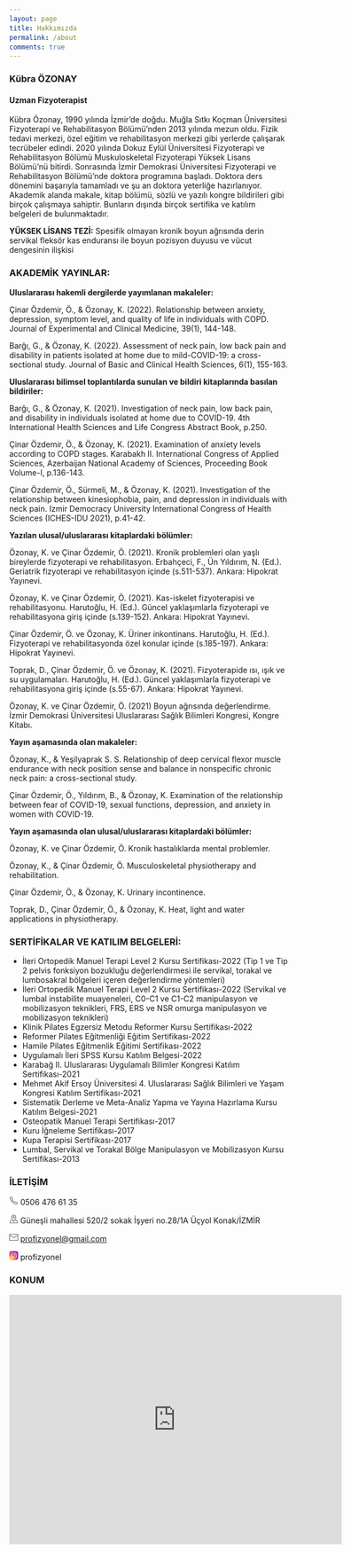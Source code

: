 ```yaml
---
layout: page
title: Hakkımızda 
permalink: /about
comments: true
---
```

### Kübra ÖZONAY

#### Uzman Fizyoterapist

Kübra Özonay, 1990 yılında İzmir’de doğdu. Muğla Sıtkı Koçman Üniversitesi Fizyoterapi ve Rehabilitasyon Bölümü’nden 2013 yılında mezun oldu. Fizik tedavi merkezi, özel eğitim ve rehabilitasyon merkezi gibi yerlerde çalışarak tecrübeler edindi. 2020 yılında Dokuz Eylül Üniversitesi Fizyoterapi ve Rehabilitasyon Bölümü Muskuloskeletal Fizyoterapi Yüksek Lisans Bölümü’nü bitirdi. Sonrasında İzmir Demokrasi Üniversitesi Fizyoterapi ve Rehabilitasyon Bölümü’nde doktora programına başladı. Doktora ders dönemini başarıyla tamamladı ve şu an doktora yeterliğe hazırlanıyor. Akademik alanda makale, kitap bölümü, sözlü ve yazılı kongre bildirileri gibi birçok çalışmaya sahiptir. Bunların dışında birçok sertifika ve katılım belgeleri de bulunmaktadır.

**YÜKSEK LİSANS TEZİ:** Spesifik olmayan kronik boyun ağrısında derin servikal fleksör kas enduransı ile boyun pozisyon duyusu ve vücut dengesinin ilişkisi

### AKADEMİK YAYINLAR:

**Uluslararası hakemli dergilerde yayımlanan makaleler:**

Çinar Özdemir, Ö., & Özonay, K. (2022). Relationship between anxiety, depression, symptom level, and quality of life in individuals with COPD. Journal of Experimental and Clinical Medicine, 39(1), 144-148.

Barğı, G., & Özonay, K. (2022). Assessment of neck pain, low back pain and disability in patients isolated at home due to mild-COVID-19: a cross-sectional study. Journal of Basic and Clinical Health Sciences, 6(1), 155-163.

**Uluslararası bilimsel toplantılarda sunulan ve bildiri kitaplarında basılan bildiriler:**

Barğı, G., & Özonay, K. (2021). Investigation of neck pain, low back pain, and disability in individuals isolated at home due to COVID-19. 4th International Health Sciences and Life Congress Abstract Book, p.250.

Çinar Özdemir, Ö., & Özonay, K. (2021). Examination of anxiety levels according to COPD stages. Karabakh II. International Congress of Applied Sciences, Azerbaijan National Academy of Sciences, Proceeding Book Volume-I, p.136-143.

Çinar Özdemir, Ö., Sürmeli, M., & Özonay, K. (2021). Investigation of the relationship between kinesiophobia, pain, and depression in individuals with neck pain. Izmir Democracy University International Congress of Health Sciences (ICHES-IDU 2021), p.41-42.

**Yazılan ulusal/uluslararası kitaplardaki bölümler:**

Özonay, K. ve Çinar Özdemir, Ö. (2021). Kronik problemleri olan yaşlı bireylerde fizyoterapi ve rehabilitasyon. Erbahçeci, F., Ün Yıldırım, N. (Ed.). Geriatrik fizyoterapi ve rehabilitasyon içinde (s.511-537). Ankara: Hipokrat Yayınevi.

Özonay, K. ve Çinar Özdemir, Ö. (2021). Kas-iskelet fizyoterapisi ve rehabilitasyonu. Harutoğlu, H. (Ed.). Güncel yaklaşımlarla fizyoterapi ve rehabilitasyona giriş içinde (s.139-152). Ankara: Hipokrat Yayınevi.

Çinar Özdemir, Ö. ve Özonay, K. Üriner inkontinans. Harutoğlu, H. (Ed.). Fizyoterapi ve rehabilitasyonda özel konular içinde (s.185-197). Ankara: Hipokrat Yayınevi.

Toprak, D., Çinar Özdemir, Ö. ve Özonay, K. (2021). Fizyoterapide ısı, ışık ve su uygulamaları. Harutoğlu, H. (Ed.). Güncel yaklaşımlarla fizyoterapi ve rehabilitasyona giriş içinde (s.55-67). Ankara: Hipokrat Yayınevi.

Özonay, K. ve Çinar Özdemir, Ö. (2021) Boyun ağrısında değerlendirme. İzmir Demokrasi Üniversitesi Uluslararası Sağlık Bilimleri Kongresi, Kongre Kitabı.

**Yayın aşamasında olan makaleler:**

Özonay, K., & Yeşilyaprak S. S. Relationship of deep cervical flexor muscle endurance with neck position sense and balance in nonspecific chronic neck pain: a cross-sectional study.

Çinar Özdemir, Ö., Yıldırım, B., & Özonay, K. Examination of the relationship between fear of COVID-19, sexual functions, depression, and anxiety in women with COVID-19.

**Yayın aşamasında olan ulusal/uluslararası kitaplardaki bölümler:**

Özonay, K. ve Çinar Özdemir, Ö. Kronik hastalıklarda mental problemler.

Özonay, K., & Çinar Özdemir, Ö. Musculoskeletal physiotherapy and rehabilitation.

Çinar Özdemir, Ö., & Özonay, K. Urinary incontinence.

Toprak, D., Çinar Özdemir, Ö., & Özonay, K. Heat, light and water applications in physiotherapy.

### SERTİFİKALAR VE KATILIM BELGELERİ:

- İleri Ortopedik Manuel Terapi Level 2 Kursu Sertifikası-2022 (Tip 1 ve Tip 2 pelvis fonksiyon bozukluğu değerlendirmesi ile servikal, torakal ve lumbosakral bölgeleri içeren değerlendirme yöntemleri)
- İleri Ortopedik Manuel Terapi Level 2 Kursu Sertifikası-2022 (Servikal ve lumbal instabilite muayeneleri, C0-C1 ve C1-C2 manipulasyon ve mobilizasyon teknikleri, FRS, ERS ve NSR omurga manipulasyon ve mobilizasyon teknikleri)
- Klinik Pilates Egzersiz Metodu Reformer Kursu Sertifikası-2022
- Reformer Pilates Eğitmenliği Eğitim Sertifikası-2022
- Hamile Pilates Eğitmenlik Eğitimi Sertifikası-2022
- Uygulamalı İleri SPSS Kursu Katılım Belgesi-2022
- Karabağ II. Uluslararası Uygulamalı Bilimler Kongresi Katılım Sertifikası-2021
- Mehmet Akif Ersoy Üniversitesi 4. Uluslararası Sağlık Bilimleri ve Yaşam Kongresi Katılım Sertifikası-2021
- Sistematik Derleme ve Meta-Analiz Yapma ve Yayına Hazırlama Kursu Katılım Belgesi-2021
- Osteopatik Manuel Terapi Sertifikası-2017
- Kuru İğneleme Sertifikası-2017
- Kupa Terapisi Sertifikası-2017
- Lumbal, Servikal ve Torakal Bölge Manipulasyon ve Mobilizasyon Kursu Sertifikası-2013


### İLETİŞİM

 ![Phone](/assets/images/phone16.png) 0506 476 61 35

 ![Address](/assets/images/address16.png) Güneşli mahallesi 520/2 sokak İşyeri no.28/1A
    Üçyol Konak/İZMİR

 ![Email](/assets/images/mail16.png) profizyonel@gmail.com

 [![Instagram](/assets/images/instagram16.png "Instagram Profizyonel")](https://www.instagram.com/profizyonel) profizyonel


### KONUM

<iframe src="https://www.google.com/maps/embed?pb=!1m18!1m12!1m3!1d3126.691955861341!2d27.126524!3d38.402370999999995!2m3!1f0!2f0!3f0!3m2!1i1024!2i768!4f13.1!3m3!1m2!1s0x14bbd8d7d7f0adfb%3A0x32eea04fde971e82!2zR8O8bmXFn2xpLCA1MjAvMi4gU2suIDI4LzEsIDM1MjcwIEtvbmFrL8Swem1pcg!5e0!3m2!1sen!2str!4v1665224752448!5m2!1sen!2str" width="600" height="450" style="border:0;" allowfullscreen="" loading="lazy" referrerpolicy="no-referrer-when-downgrade"></iframe>